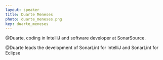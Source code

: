 ```yaml
---
layout: speaker
title: Duarte Meneses
photo: duarte_meneses.png
key: duarte_meneses
---
```


@Duarte, coding in IntelliJ and software developer at SonarSource. 

@Duarte leads the development of SonarLint for IntelliJ and SonarLint for Eclipse

<br>